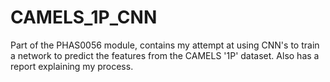 # CAMELS_1P_CNN
Part of the PHAS0056 module, contains my attempt at using CNN's to train a network to predict the features from the CAMELS '1P' dataset. Also has a report explaining my process.

